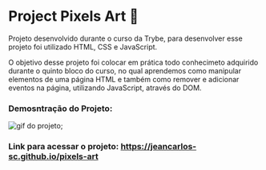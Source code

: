 # Project Pixels Art :art:
Projeto desenvolvido durante o curso da Trybe, para desenvolver esse projeto foi utilizado HTML, CSS e JavaScript.

O objetivo desse projeto foi colocar em prática todo conhecimeto adquirido durante o quinto bloco do curso, no qual aprendemos como manipular elementos de uma página HTML e também como remover e adicionar eventos na página, utilizando JavaScript, através do DOM.

### Demosntração do Projeto:
<img src='pa-bgc/pixels-art.gif' alt='gif do projeto'></img>;

### Link para acessar o projeto: https://jeancarlos-sc.github.io/pixels-art

